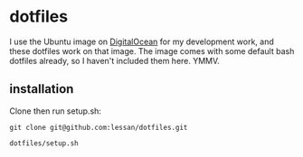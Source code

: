 # dotfiles
I use the Ubuntu image on [DigitalOcean](http://www.digitalocean.com) for my development work,
and these dotfiles work on that image. The image comes with some default bash dotfiles already, 
so I haven't included them here. YMMV.

## installation
Clone then run setup.sh:

    git clone git@github.com:lessan/dotfiles.git

    dotfiles/setup.sh

